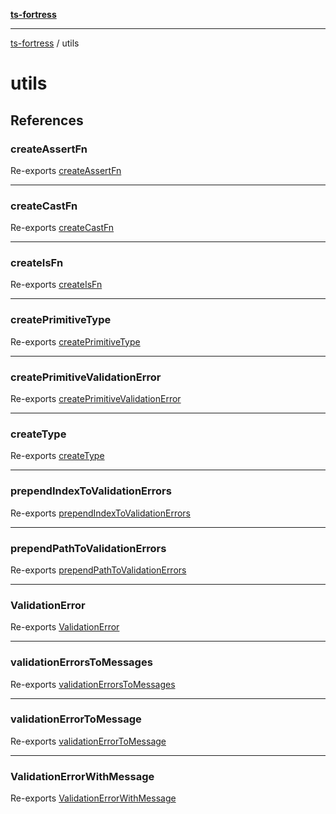 [**ts-fortress**](README.md)

---

[ts-fortress](README.md) / utils

# utils

## References

### createAssertFn

Re-exports [createAssertFn](utils/create-assert-fn.md#createassertfn)

---

### createCastFn

Re-exports [createCastFn](utils/create-cast-fn.md#createcastfn)

---

### createIsFn

Re-exports [createIsFn](utils/create-is-fn.md#createisfn)

---

### createPrimitiveType

Re-exports [createPrimitiveType](utils/create-primitive-type.md#createprimitivetype)

---

### createPrimitiveValidationError

Re-exports [createPrimitiveValidationError](utils/validation-error.md#createprimitivevalidationerror)

---

### createType

Re-exports [createType](utils/create-type.md#createtype)

---

### prependIndexToValidationErrors

Re-exports [prependIndexToValidationErrors](utils/validation-error.md#prependindextovalidationerrors)

---

### prependPathToValidationErrors

Re-exports [prependPathToValidationErrors](utils/validation-error.md#prependpathtovalidationerrors)

---

### ValidationError

Re-exports [ValidationError](utils/validation-error.md#validationerror)

---

### validationErrorsToMessages

Re-exports [validationErrorsToMessages](utils/validation-error.md#validationerrorstomessages)

---

### validationErrorToMessage

Re-exports [validationErrorToMessage](utils/validation-error.md#validationerrortomessage)

---

### ValidationErrorWithMessage

Re-exports [ValidationErrorWithMessage](utils/validation-error.md#validationerrorwithmessage)
